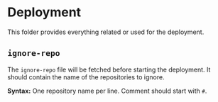# Deployment

This folder provides everything related or used for the deployment.

## `ignore-repo`

The `ignore-repo` file will be fetched before starting the deployment.
It should contain the name of the repositories to ignore.

**Syntax:** One repository name per line. Comment should start with `#`.
